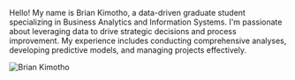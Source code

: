 Hello! My name is Brian Kimotho, a data-driven graduate student specializing in Business Analytics and Information Systems. I'm passionate about leveraging data to drive strategic decisions and process improvement. My experience includes conducting comprehensive analyses, developing predictive models, and managing projects effectively.

![Brian Kimotho]("Brian-Kimotho-image.jpg")